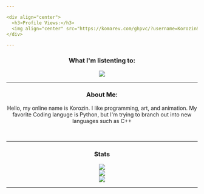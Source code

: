 ```yaml
---

<div align="center">
  <h3>Profile Views:</h3>
  <img align="center" src="https://komarev.com/ghpvc/?username=Korozin&style=for-the-badge&color=f164b9" /><br />
</div>

---
```

<!-- ![aHhHH](https://user-images.githubusercontent.com/90534409/202776322-69b69f3b-4bd9-4848-b7aa-8b8e56750dfb.gif) -->
<!-- ![spinnnn](https://user-images.githubusercontent.com/90534409/202893015-ca91c5cc-248b-45a6-98c6-9e97697f4e51.gif) -->

<div align="center">
  <h3>What I'm listenting to:</h3>
  <img align="center" src="https://spotify-github-profile.vercel.app/api/view?uid=r3phtzjkt3xdau2sktpp0ngev&cover_image=true&theme=default&show_offline=true&background_color=121212&bar_color_cover=true" /><br />
</div>

---

<div align="center">
  <h3>About Me:</h3>
  <p>Hello, my online name is Korozin. I like programming, art, and animation. My favorite Coding languge is Python, but I'm trying to branch out into new languages such as C++</p><br />
</div>

---

<!-- thx Cedeke -->

<div align="center">
    <h3>Stats</h3>
    <img align="center" src="https://readme-stats.jonas-bernard.dev/api/top-langs/?username=Korozin&theme=omni&langs_count=10&layout=compact&count_private=true&hide_border=true&custom_title=Languages%20UwU" /><br />    
    <img align="center" src="https://readme-stats.jonas-bernard.dev/api?username=Korozin&show_icons=true&theme=omni&count_private=true&hide_border=true&custom_title=Stats%20OwO" /><br />
    <!--<img allign="center" src="https://github-readme-streak-stats.herokuapp.com/?user=Korozin&theme=omni&count_private=true&hide_border=true" /><br />-->
  <img allign="center" src="https://streak-stats.demolab.com/?user=Korozin&theme=omni&count_private=true&hide_border=true" /><br />
</div>

---

